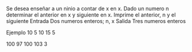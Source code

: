 Se desea enseñar a un ninio a contar de x en x.
Dado un numero n determinar el anterior en x y siguiente en x.
Imprime el anterior, n y el siguiente
Entrada
Dos numeros enteros; n, x
Salida
Tres numeros enteros

Ejemplo	
10					5 10 15
5

100					97 100 103
3